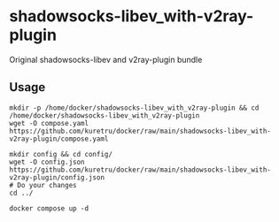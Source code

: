 # shadowsocks-libev_with-v2ray-plugin

Original shadowsocks-libev and v2ray-plugin bundle

## Usage

```shell
mkdir -p /home/docker/shadowsocks-libev_with_v2ray-plugin && cd /home/docker/shadowsocks-libev_with_v2ray-plugin
wget -O compose.yaml https://github.com/kuretru/docker/raw/main/shadowsocks-libev_with-v2ray-plugin/compose.yaml

mkdir config && cd config/
wget -O config.json https://github.com/kuretru/docker/raw/main/shadowsocks-libev_with-v2ray-plugin/config.json
# Do your changes
cd ../

docker compose up -d
```
